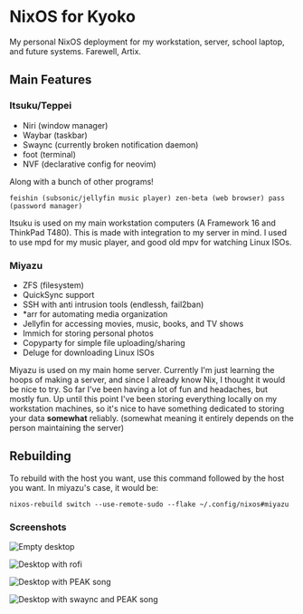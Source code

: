 # NixOS for Kyoko

My personal NixOS deployment for my workstation, server, school laptop, and future systems. Farewell, Artix.

## Main Features

### Itsuku/Teppei

- Niri (window manager)
- Waybar (taskbar)
- Swaync (currently broken notification daemon)
- foot (terminal)
- NVF (declarative config for neovim)

Along with a bunch of other programs!

`
feishin (subsonic/jellyfin music player)
zen-beta (web browser)
pass (password manager)
`

Itsuku is used on my main workstation computers (A Framework 16 and ThinkPad T480). This is made with integration to my server in mind. I used to use mpd for my music player, and good old mpv for watching Linux ISOs.

### Miyazu

- ZFS (filesystem)
- QuickSync support
- SSH with anti intrusion tools (endlessh, fail2ban)
- *arr for automating media organization
- Jellyfin for accessing movies, music, books, and TV shows
- Immich for storing personal photos
- Copyparty for simple file uploading/sharing
- Deluge for downloading Linux ISOs

Miyazu is used on my main home server. Currently I'm just learning the hoops of making a server, and since I already know Nix, I thought it would be nice to try. So far I've been having a lot of fun and headaches, but mostly fun. Up until this point I've been storing everything locally on my workstation machines, so it's nice to have something dedicated to storing your data **somewhat** reliably. (somewhat meaning it entirely depends on the person maintaining the server)

## Rebuilding

To rebuild with the host you want, use this command followed by the host you want. In miyazu's case, it would be:

```nixos-rebuild switch --use-remote-sudo --flake ~/.config/nixos#miyazu```

### Screenshots

![Empty desktop](/papes/showcase/2025-05-31-220016_hyprshot.png)

![Desktop with rofi](/papes/showcase/2025-05-31-220038_hyprshot.png)

![Desktop with PEAK song](/papes/showcase/2025-06-12-193549_hyprshot.png)

![Desktop with swaync and PEAK song](/papes/showcase/2025-05-31-220327_hyprshot.png)

